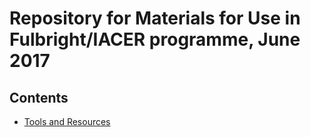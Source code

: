 # Repository for Materials for Use in Fulbright/IACER programme, June 2017

## Contents

- [Tools and Resources](tools_and_resources.md)
